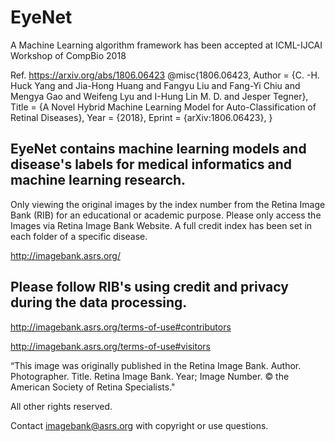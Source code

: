 # EyeNet

A Machine Learning algorithm framework has been accepted at ICML-IJCAI Workshop of CompBio 2018 

Ref. https://arxiv.org/abs/1806.06423
@misc{1806.06423,
Author = {C. -H. Huck Yang and Jia-Hong Huang and Fangyu Liu and Fang-Yi Chiu and Mengya Gao and Weifeng Lyu and I-Hung Lin M. D. and Jesper Tegner},
Title = {A Novel Hybrid Machine Learning Model for Auto-Classification of Retinal Diseases},
Year = {2018},
Eprint = {arXiv:1806.06423},
}

## EyeNet contains machine learning models and disease's labels for medical informatics and machine learning research.

Only viewing the original images by the index number from the Retina Image Bank (RIB) for an educational or academic purpose. Please only access the Images via Retina Image Bank Website. A full credit index has been set in each folder of a specific disease. 

http://imagebank.asrs.org/

## Please follow RIB's using credit and privacy during the data processing. 

http://imagebank.asrs.org/terms-of-use#contributors

http://imagebank.asrs.org/terms-of-use#visitors

“This image was originally published in the Retina Image Bank. Author. Photographer. Title. Retina Image Bank. Year; Image Number. 
© the American Society of Retina Specialists."

All other rights reserved.

Contact imagebank@asrs.org with copyright or use questions.
